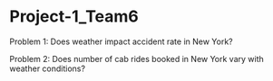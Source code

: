 # Project-1_Team6

Problem 1: Does weather impact accident rate in New York?


Problem 2: Does number of cab rides booked in New York vary with weather conditions?
